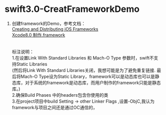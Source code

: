 # swift3.0-CreatFrameworkDemo
1. 创建framework的Demo，参考文档：<br>
<a href="https://www.raywenderlich.com/126365/ios-frameworks-tutorial" target="view_window">Creating and Distributing iOS Frameworks</a><br>
<a href="http://blog.csdn.net/dcw050505/article/details/53122956" target="view_window">Xcode8.0 制作.framework</a><br>
<br><br>
标注说明：<br>
1.在设置Link With Standard Libraries 和 Mach-O Type 参数时，swift不支持Static Libraries<br>
(然后将Link With Standard Libraries关闭，我想可能是为了避免重复链接.
最后将Mach-O Type设为Static Library，framework可以是动态库也可以是静态库，对于系统的framework是动态库，而用户制作的framework只能是静态库。)<br>
2.确保Build Phases 中的headers包含你使用的类<br>
3.在project项目中build Setting -> other Linker Flags ,设置-ObjC,我认为framework与项目之间还是通过OC通信的，<br>
